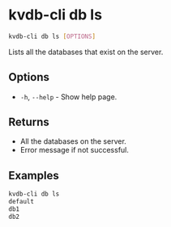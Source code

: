 # kvdb-cli db ls

```sh
kvdb-cli db ls [OPTIONS]
```

Lists all the databases that exist on the server.

## Options

- `-h`, `--help` - Show help page.

## Returns

- All the databases on the server.
- Error message if not successful.

## Examples

```sh
kvdb-cli db ls
default
db1
db2
```